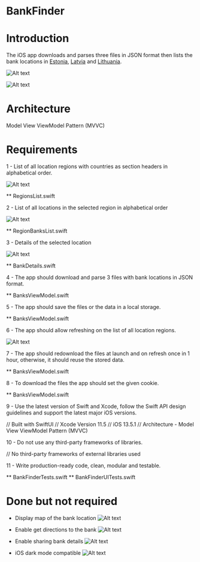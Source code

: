 # BankFinder

# Introduction

The iOS app downloads and parses three files in JSON format then lists the bank locations in [Estonia](https://www.swedbank.ee/finder.json), [Latvia](https://ib.swedbank.lv/finder.json) and [Lithuania](https://ib.swedbank.lt/finder.json).

![Alt text](screenshots/regionsHome.png?raw=true "Regions")

![Alt text](screenshots/bankDetailsDarkMode.png?raw=true "Bank Details")

# Architecture

Model View ViewModel Pattern (MVVC)

# Requirements

1 - List of all location regions with countries as section headers in alphabetical order.

![Alt text](screenshots/threeCountriesRegions.png?raw=true "Countries")

** RegionsList.swift

2 - List of all locations in the selected region in alphabetical order

![Alt text](screenshots/regionsBanks.png?raw=true "Region Banks")

** RegionBanksList.swift

3 - Details of the selected location

![Alt text](screenshots/bankDetails.png?raw=true "Bank Details")

** BankDetails.swift

4 - The app should download and parse 3 files with bank locations in JSON format.

** BanksViewModel.swift

5 - The app should save the files or the data in a local storage.

** BanksViewModel.swift

6 - The app should allow refreshing on the list of all location regions. 

![Alt text](screenshots/regionsHomeDarkMode.png?raw=true "Refresh Regions")

7 - The app should redownload the files at launch and on refresh once in 1 hour, otherwise, it should reuse the stored data.

** BanksViewModel.swift

8 - To download the files the app should set the given cookie.

** BanksViewModel.swift

9 - Use the latest version of Swift and Xcode, follow the Swift API design guidelines and support the latest major iOS versions.

// Built with SwiftUI 
// Xcode Version 11.5
// iOS 13.5.1
// Architecture - Model View ViewModel Pattern (MVVC)

10 - Do not use any third-party frameworks of libraries.

// No third-party frameworks of external libraries used

11 - Write production-ready code, clean, modular and testable.

** BankFinderTests.swift
** BankFinderUITests.swift


# Done but not required

- Display map of the bank location
![Alt text](screenshots/bankDetailsDarkMode.png?raw=true "Bank Location")

- Enable get directions to the bank
![Alt text](screenshots/getDirectionsToBank.png?raw=true "Bank Location")

- Enable sharing bank details
![Alt text](screenshots/shareBankDetails.png?raw=true "Bank Location")

- iOS dark mode compatible
![Alt text](screenshots/regionBanksDarkMode.png?raw=true "Bank Location")
